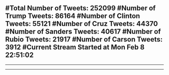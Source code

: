 #Total Number of Tweets: 252099 
#Number of Trump Tweets: 86164
#Number of Clinton Tweets: 55121
#Number of Cruz Tweets: 44370
#Number of Sanders Tweets: 40617
#Number of Rubio Tweets: 21917
#Number of Carson Tweets: 3912
#Current Stream Started at Mon Feb  8 22:51:02
---
---
---
